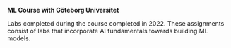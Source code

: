 **ML Course with Göteborg Universitet**

Labs completed during the course completed in 2022. These assignments consist of labs that incorporate AI fundamentals towards building ML models.
